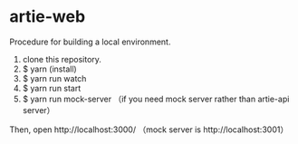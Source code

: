 # artie-web

Procedure for building a local environment.

1. clone this repository.
2. $ yarn (install)
3. $ yarn run watch
4. $ yarn run start
5. $ yarn run mock-server （if you need mock server rather than  artie-api server）

Then, open http://localhost:3000/
（mock server is http://localhost:3001）
